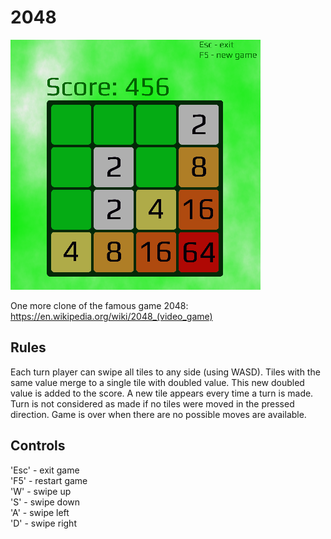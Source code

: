 # 2048

![demo_2048](/imgs/demo.png)

One more clone of the famous game 2048: https://en.wikipedia.org/wiki/2048_(video_game)

## Rules
Each turn player can swipe all tiles to any side (using WASD). Tiles with the same value merge to a single tile with doubled value. This new doubled value is added to the score.
A new tile appears every time a turn is made. Turn is not considered as made if no tiles were moved in the pressed direction.
Game is over when there are no possible moves are available.

## Controls
'Esc' - exit game  
'F5' - restart game  
'W' - swipe up  
'S' - swipe down  
'A' - swipe left  
'D' - swipe right  
